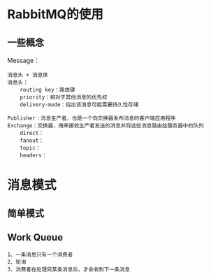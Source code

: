 # RabbitMQ的使用
## 一些概念

Message：

    消息头 + 消息体
    消息头：
        routing key：路由键
        priority：相对于其他消息的优先权
        delivery-mode：指出该消息可能需要持久性存储
    
    Publisher：消息生产者，也是一个向交换器发布消息的客户端应用程序 
    Exchange：交换器，用来接收生产者发送的消息并将这些消息路由给服务器中的队列
        direct：
        fanout：
        topic：
        headers：
        
# 消息模式

## 简单模式
## Work Queue
    1、一条消息只有一个消费者
    2、轮询
    3、消费者在处理完某条消息后，才会收到下一条消息
    
    
                